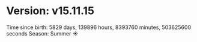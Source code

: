 # Version: v15.11.15
Time since birth: 5829 days, 139896 hours, 8393760 minutes, 503625600 seconds
Season: Summer ☀️
